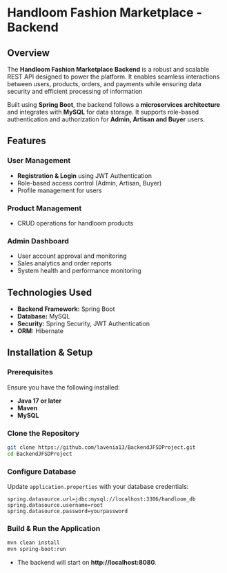 # Handloom Fashion Marketplace - Backend

## Overview
The **Handloom Fashion Marketplace Backend** is a robust and scalable REST API designed to power the platform. It enables seamless interactions between users, products, orders, and payments while ensuring data security and efficient processing of information

Built using **Spring Boot**, the backend follows a **microservices architecture** and integrates with **MySQL** for data storage. It supports role-based authentication and authorization for **Admin, Artisan and Buyer** users.

## Features
### User Management
- **Registration & Login** using JWT Authentication
- Role-based access control (Admin, Artisan, Buyer)
- Profile management for users

### Product Management
- CRUD operations for handloom products

### Admin Dashboard
- User account approval and monitoring
- Sales analytics and order reports
- System health and performance monitoring

## Technologies Used
- **Backend Framework:** Spring Boot
- **Database:** MySQL
- **Security:** Spring Security, JWT Authentication
- **ORM:** Hibernate

## Installation & Setup
### Prerequisites
Ensure you have the following installed:
- **Java 17 or later**
- **Maven**
- **MySQL**

### Clone the Repository
```sh
git clone https://github.com/lavenia13/BackendJFSDProject.git
cd BackendJFSDProject
```

### Configure Database
Update `application.properties` with your database credentials:
```properties
spring.datasource.url=jdbc:mysql://localhost:3306/handloom_db
spring.datasource.username=root
spring.datasource.password=yourpassword
```

### Build & Run the Application
```sh
mvn clean install
mvn spring-boot:run
```
- The backend will start on **http://localhost:8080**.

